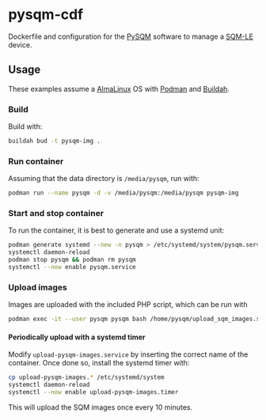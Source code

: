 # pysqm-cdf
Dockerfile and configuration for the [PySQM](https://guaix.fis.ucm.es/PySQM) software to manage a [SQM-LE](http://unihedron.com/projects/sqm-le/) device.

## Usage
These examples assume a [AlmaLinux](https://almalinux.org/) OS with [Podman](https://podman.io/) and [Buildah](https://buildah.io/).

### Build
Build with:
```bash
buildah bud -t pysqm-img .
```

### Run container
Assuming that the data directory is `/media/pysqm`, run with:
```bash
podman run --name pysqm -d -v /media/pysqm:/media/pysqm pysqm-img
```

### Start and stop container
To run the container, it is best to generate and use a systemd unit:
```bash
podman generate systemd --new -n pysqm > /etc/systemd/system/pysqm.service
systemctl daemon-reload
podman stop pysqm && podman rm pysqm
systemctl --now enable pysqm.service
```

### Upload images
Images are uploaded with the included PHP script, which can be run with
```bash
podman exec -it --user pysqm pysqm bash /home/pysqm/upload_sqm_images.sh
```

#### Periodically upload with a systemd timer
Modify `upload-pysqm-images.service` by inserting the correct name of the container. Once done so, install
the systemd timer with:
```bash
cp upload-pysqm-images.* /etc/systemd/system
systemctl daemon-reload
systemctl --now enable upload-pysqm-images.timer
```
This will upload the SQM images once every 10 minutes.


